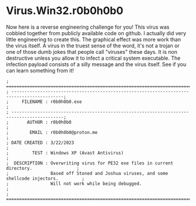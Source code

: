 # Virus.Win32.r0b0h0b0

Now here is a reverse engineering challenge for you!
This virus was cobbled together from publicly available code on github. I actually did very little engineering to create this. The graphical effect was more work than the virus itself. A virus in the truest sense of the word, it's not a trojan or one of those dumb jokes that people call "viruses" these days. It is non destructive unless you allow it to infect a critical system executable. The infection payload consists of a silly message and the virus itself. See if you can learn something from it!

```
; ==========================================================================================;
; ------------------------------------------------------------------------------------------;
;     FILENAME : r0b0h0b0.exe                                                               ;
; ------------------------------------------------------------------------------------------;
;       AUTHOR : r0b0h0b0                                                                   ;
;        EMAIL : r0b0h0b0@proton.me                                                         ;
; DATE CREATED : 3/22/2023                                                                  ;
;         TEST : Windows XP (Avast Antivirus)                                               ; 
;  DESCRIPTION : Overwriting virus for PE32 exe files in current directory.                 ;
;                Based off Stoned and Joshua viruses, and some shellcode injectors.         ;
;                Will not work while being debugged.                                        ;
; ==========================================================================================;
```
